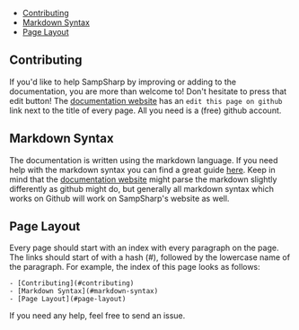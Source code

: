- [Contributing](#contributing)
- [Markdown Syntax](#markdown-syntax)
- [Page Layout](#page-layout)

Contributing
------------
If you'd like to help SampSharp by improving or adding to the documentation, you are more than welcome to! Don't hesitate to press that edit button! The [documentation website] has an `edit this page on github` link next to the title of every page. All you need is a (free) github account.

Markdown Syntax
---------------
The documentation is written using the markdown language. If you need help with the markdown syntax you can find a great guide [here](https://github.com/adam-p/markdown-here/wiki/Markdown-Cheatsheet). Keep in mind that the [documentation website] might parse the markdown slightly differently as github might do, but generally all markdown syntax which works on Github will work on SampSharp's website as well.

Page Layout
-----------
Every page should start with an index with every paragraph on the page. The links should start of with a hash (#), followed by the lowercase name of the paragraph. For example, the index of this page looks as follows:

```
- [Contributing](#contributing)
- [Markdown Syntax](#markdown-syntax)
- [Page Layout](#page-layout)
```

If you need any help, feel free to send an issue.

[documentation website]: http://sampsharp.timpotze.nl/